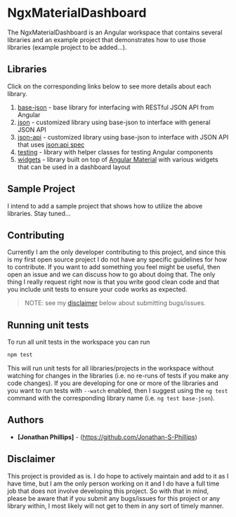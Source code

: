 # NgxMaterialDashboard

The NgxMaterialDashboard is an Angular workspace that contains several libraries
and an example project that demonstrates how to use those libraries (example
project to be added...).

## Libraries

Click on the corresponding links below to see more details about each library.

1. [base-json](projects/base-json/) - base library for interfacing with RESTful
JSON API from Angular
2. [json](projects/json/) - customized library using base-json to interface with
general JSON API
3. [json-api](projects/json-api/) - customized library using base-json to
interface with JSON API that uses [json:api spec](https://jsonapi.org/)
4. [testing](projects/testing/) - library with helper classes for testing Angular
components
5. [widgets](projects/widgets/) - library built on top of 
[Angular Material](https://material.angular.io/) with various widgets that can be
used in a dashboard layout

## Sample Project

I intend to add a sample project that shows how to utilize the above libraries.
Stay tuned...

## Contributing

Currently I am the only developer contributing to this project, and since this
is my first open source project I do not have any specific guidelines for how
to contribute. If you want to add something you feel might be useful, then open
an issue and we can discuss how to go about doing that. The only thing I really
request right now is that you write good clean code and that you include unit
tests to ensure your code works as expected.

> NOTE: see my [disclaimer](#disclaimer) below about submitting bugs/issues.

## Running unit tests

To run all unit tests in the workspace you can run

```bash
npm test
```

This will run unit tests for all libraries/projects in the workspace without
watching for changes in the libraries (i.e. no re-runs of tests if you make any
code changes). If you are developing for one or more of the libraries and you
want to run tests with `--watch` enabled, then I suggest using the `ng test`
command with the corresponding library name (i.e. `ng test base-json`).

## Authors

* **[Jonathan Phillips]** - (https://github.com/Jonathan-S-Phillips)

## Disclaimer

This project is provided as is. I do hope to actively maintain and add to it as
I have time, but I am the only person working on it and I do have a full time
job that does not involve developing this project. So with that in mind, please
be aware that if you submit any bugs/issues for this project or any library
within, I most likely will not get to them in any sort of timely manner.
